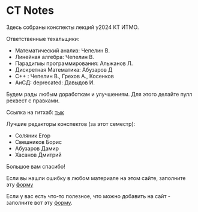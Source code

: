 # CT Notes

Здесь собраны конспекты лекций y2024 КТ ИТМО.

Ответственные техальщики:

- Математический анализ: Чепелин В.
- Линейная алгебра: Чепелин В.
- Парадигмы программирования: Альжанов Л.
- Дискретная Математика: Абузаров Д
- C++ : Чепелин В., Грехов А., Косенков
- АиСД: deprecated: Давыдов И.

Будем рады любым доработкам и улучшениям. Для этого делайте пулл реквест с правками.

Ссылка на гитхаб: [тык](https://github.com/ct-y2024/notes)

Лучшие редакторы конспектов (за этот семестр):

- Соляник Егор
- Свешников Борис
- Абузаров Дамир
- Хасанов Дмитрий

Большое вам спасибо!

Если вы нашли ошибку в любом материале на этом сайте, заполните эту [форму](https://forms.gle/DxnvmfoovMrfkfAG8)

Если у вас есть что-то полезное, что можно добавить на сайт - заполните вот эту [форму](https://forms.gle/WhMU4tbEacZet3ER9).
